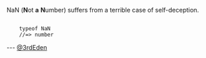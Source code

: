 NaN (**N**ot **a** **N**umber) suffers from a terrible case of self-deception.

<code>
    typeof NaN
    //=> number
</code>


--- [@3rdEden](http://twitter.com/3rdEden)